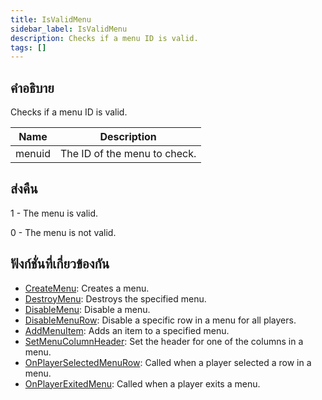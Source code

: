 ```yaml
---
title: IsValidMenu
sidebar_label: IsValidMenu
description: Checks if a menu ID is valid.
tags: []
---
```


## คำอธิบาย

Checks if a menu ID is valid.

| Name   | Description                  |
| ------ | ---------------------------- |
| menuid | The ID of the menu to check. |

## ส่งคืน

1 - The menu is valid.

0 - The menu is not valid.

## ฟังก์ชั่นที่เกี่ยวข้องกัน

- [CreateMenu](CreateMenu): Creates a menu.
- [DestroyMenu](DestroyMenu): Destroys the specified menu.
- [DisableMenu](DisableMenu): Disable a menu.
- [DisableMenuRow](DisableMenuRow): Disable a specific row in a menu for all players.
- [AddMenuItem](AddMenuItem): Adds an item to a specified menu.
- [SetMenuColumnHeader](SetMenuColumnHeader): Set the header for one of the columns in a menu.
- [OnPlayerSelectedMenuRow](../callbacks/OnPlayerSelectedMenuRow): Called when a player selected a row in a menu.
- [OnPlayerExitedMenu](../callbacks/OnPlayerExitedMenu): Called when a player exits a menu.
